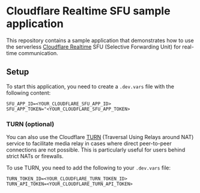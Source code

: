 # Cloudflare Realtime SFU sample application

This repository contains a sample application that demonstrates how to use the serverless [Cloudflare Realtime](https://developers.cloudflare.com/realtime/) SFU (Selective Forwarding Unit) for real-time communication.

## Setup

To start this application, you need to create a `.dev.vars` file with the following content:

```
SFU_APP_ID=<YOUR_CLOUDFLARE_SFU_APP_ID>
SFU_APP_TOKEN="<YOUR_CLOUDFLARE_SFU_APP_TOKEN>

```

### TURN (optional)

You can also use the Cloudflare [TURN](https://developers.cloudflare.com/realtime/turn/) (Traversal Using Relays around NAT) service to facilitate media relay in cases where direct peer-to-peer connections are not possible. This is particularly useful for users behind strict NATs or firewalls.

To use TURN, you need to add the following to your `.dev.vars` file:

```
TURN_TOKEN_ID=<YOUR_CLOUDFLARE_TURN_TOKEN_ID>
TURN_API_TOKEN=<YOUR_CLOUDFLARE_TURN_API_TOKEN>
```
